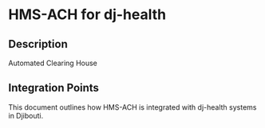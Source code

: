 # HMS-ACH for dj-health

## Description

Automated Clearing House

## Integration Points

This document outlines how HMS-ACH is integrated with dj-health systems in Djibouti.
